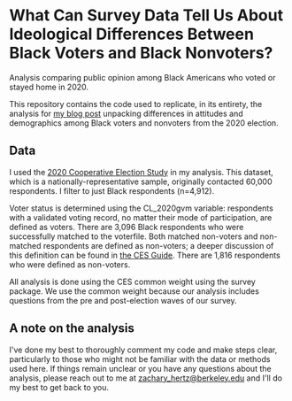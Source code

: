 # What Can Survey Data Tell Us About Ideological Differences Between Black Voters and Black Nonvoters?
Analysis comparing public opinion among Black Americans who voted or stayed home in 2020.

This repository contains the code used to replicate, in its entirety, the analysis for [my blog post](https://zacharylhertz.github.io/posts/2024/11/black-voters-and-nonvoters) unpacking differences in attitudes and demographics among Black voters and nonvoters from the 2020 election.

## Data 
I used the [2020 Cooperative Election Study](https://dataverse.harvard.edu/dataset.xhtml?persistentId=doi:10.7910/DVN/E9N6PH) in my analysis. This dataset, which is a nationally-representative sample, originally contacted 60,000 respondents. I filter to just Black respondents (n=4,912). 

Voter status is determined using the CL_2020gvm variable: respondents with a validated voting record, no matter their mode of participation, are defined as voters. There are 3,096 Black respondents who were successfully matched to the voterfile. Both matched non-voters and non-matched respondents are defined as non-voters; a deeper discussion of this definition can be found in [the CES Guide](https://dataverse.harvard.edu/file.xhtml?fileId=5793681&version=4.0). There are 1,816 respondents who were defined as non-voters.

All analysis is done using the CES common weight using the survey package. We use the common weight because our analysis includes questions from the pre and post-election waves of our survey.

## A note on the analysis
I've done my best to thoroughly comment my code and make steps clear, particularly to those who might not be familiar with the data or methods used here. If things remain unclear or you have any questions about the analysis, please reach out to me at zachary_hertz@berkeley.edu and I'll do my best to get back to you.
